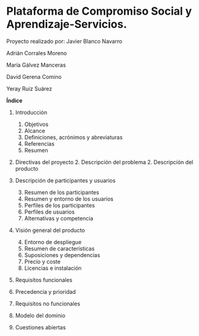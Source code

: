 # Plataforma de Compromiso Social y Aprendizaje-Servicios.
Proyecto realizado por:
Javier Blanco Navarro

Adrián Corrales Moreno

María Gálvez Manceras

David Gerena Comino

Yeray Ruiz Suárez


**Índice**
1. Introducción
    1. Objetivos
    1. Alcance
    1. Definiciones, acrónimos y abreviaturas
    1. Referencias
    1. Resumen
2. Directivas del proyecto
    2. Descripción del problema
    2. Descripción del producto
3. Descripción de participantes y usuarios

    3. Resumen de los participantes
    3. Resumen y entorno de los usuarios
    3. Perfiles de los participantes
    3. Perfiles de usuarios
    3. Alternativas y competencia
4. Visión general del producto

    4. Entorno de despliegue
    4. Resumen de características
    4. Suposiciones y dependencias
    4. Precio y coste
    4. Licencias e instalación
5. Requisitos funcionales

6. Precedencia y prioridad

7. Requisitos no funcionales

8. Modelo del dominio
9. Cuestiones abiertas 


